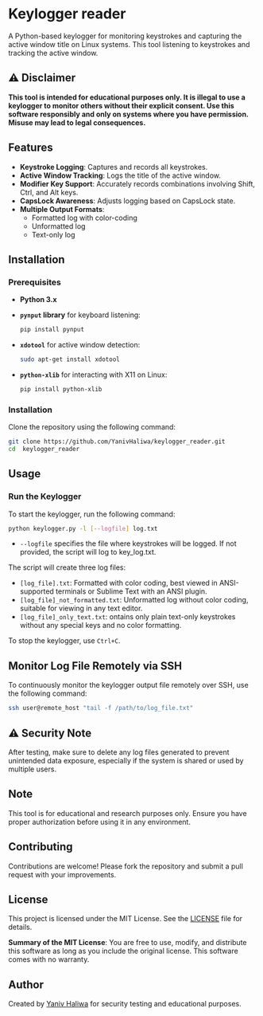 
# Keylogger reader

A Python-based keylogger for monitoring keystrokes and capturing the active window title on Linux systems. This tool listening to keystrokes and tracking the active window.

## ⚠️ Disclaimer

**This tool is intended for educational purposes only. 
It is illegal to use a keylogger to monitor others without their explicit consent. 
Use this software responsibly and only on systems where you have permission. Misuse may lead to legal consequences.**

## Features

- **Keystroke Logging**: Captures and records all keystrokes.
- **Active Window Tracking**: Logs the title of the active window.
- **Modifier Key Support**: Accurately records combinations involving Shift, Ctrl, and Alt keys.
- **CapsLock Awareness**: Adjusts logging based on CapsLock state.
- **Multiple Output Formats**:
  - Formatted log with color-coding
  - Unformatted log
  - Text-only log

## Installation


### Prerequisites

- **Python 3.x**
- **`pynput` library** for keyboard listening:
  
  ```bash
  pip install pynput
  ```
- **`xdotool`** for active window detection:
  
  ```bash
  sudo apt-get install xdotool
  ```
- **`python-xlib`** for interacting with X11 on Linux:

  ```bash
  pip install python-xlib
  ```

### Installation

Clone the repository using the following command:

```bash
git clone https://github.com/YanivHaliwa/keylogger_reader.git
cd  keylogger_reader
```

## Usage

### Run the Keylogger

To start the keylogger, run the following command:

```bash
python keylogger.py -l [--logfile] log.txt
```

- `--logfile` specifies the file where keystrokes will be logged. If not provided, the script will log to key_log.txt.

The script will create three log files:

- `[log_file].txt`:  Formatted with color coding, best viewed in ANSI-supported terminals or Sublime Text with an ANSI plugin.
- `[log_file]_not_formatted.txt`: Unformatted log without color coding, suitable for viewing in any text editor.
- `[log_file]_only_text.txt`: ontains only plain text-only keystrokes without any special keys and no color formatting.


To stop the keylogger, use `Ctrl+C`.

##  Monitor Log File Remotely via SSH

To continuously monitor the keylogger output file remotely over SSH, use the following command:

```bash
ssh user@remote_host "tail -f /path/to/log_file.txt"
```

## ⚠️ Security Note

After testing, make sure to delete any log files generated to prevent unintended data exposure, especially if the system is shared or used by multiple users.

## Note

This tool is for educational and research purposes only. Ensure you have proper authorization before using it in any environment.

## Contributing

Contributions are welcome! Please fork the repository and submit a pull request with your improvements.

## License

This project is licensed under the MIT License. See the [LICENSE](LICENSE) file for details.

**Summary of the MIT License**: You are free to use, modify, and distribute this software as long as you include the original license. This software comes with no warranty.

## Author

Created by [Yaniv Haliwa](https://github.com/YanivHaliwa) for security testing and educational purposes.
